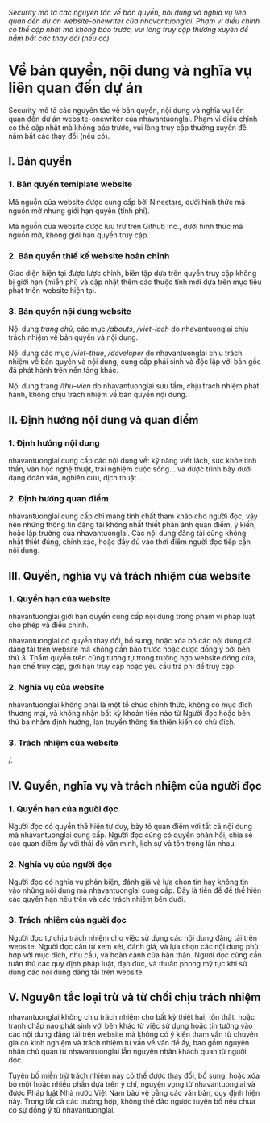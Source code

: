 _Security mô tả các nguyên tắc về bản quyền, nội dung và nghĩa vụ liên quan đến dự án website-onewriter của nhavantuonglai. Phạm vi điều chỉnh có thể cập nhật mà không báo trước, vui lòng truy cập thường xuyên để nắm bắt các thay đổi (nếu có)._

# Về bản quyền, nội dung và nghĩa vụ liên quan đến dự án

Security mô tả các nguyên tắc về bản quyền, nội dung và nghĩa vụ liên quan đến dự án website-onewriter của nhavantuonglai. Phạm vi điều chỉnh có thể cập nhật mà không báo trước, vui lòng truy cập thường xuyên để nắm bắt các thay đổi (nếu có).

## I. Bản quyền

### 1. Bản quyền temlplate website

Mã nguồn của website được cung cấp bởi Ninestars, dưới hình thức mã nguồn mở nhưng giới hạn quyền (tính phí).

Mã nguồn của website được lưu trữ trên Github Inc., dưới hình thức mã nguồn mở, không giới hạn quyền truy cập.

### 2. Bản quyền thiế kế website hoàn chỉnh

Giao diện hiện tại được lược chỉnh, biên tập dựa trên quyền truy cập không bị giới hạn (miễn phí) và cập nhật thêm các thuộc tính mới dựa trên mục tiêu phát triển website hiện tại.

### 3. Bản quyền nội dung website

Nội dung _trang chủ_, các mục _/abouts_, _/viet–lach_ do nhavantuonglai chịu trách nhiệm về bản quyền và nội dung.

Nội dung các mục _/viet–thue_, _/developer_ do nhavantuonglai chịu trách nhiệm về bản quyền và nội dung, cung cấp phái sinh và độc lập với bản gốc đã phát hành trên nền tảng khác.

Nội dung trang _/thu–vien_ do nhavantuonglai sưu tầm, chịu trách nhiệm phát hành, không chịu trách nhiệm về bản quyền nội dung.

## II. Định hướng nội dung và quan điểm

### 1. Định hướng nội dung

nhavantuonglai cung cấp các nội dung về: kỹ năng viết lách, sức khỏe tinh thần, văn học nghệ thuật, trải nghiệm cuộc sống… va được trình bày dưới dạng đoản văn, nghiên cứu, dịch thuật…

### 2. Định hướng quan điểm

nhavantuonglai cung cấp chỉ mang tính chất tham khảo cho người đọc, vậy nên những thông tin đăng tải không nhất thiết phản ánh quan điểm, ý kiến, hoặc lập trường của nhavantuonglai. Các nội dung đăng tải cũng không nhất thiết đúng, chính xác, hoặc đầy đủ vào thời điểm người đọc tiếp cận nội dung.

## III. Quyền, nghĩa vụ và trách nhiệm của website

### 1. Quyền hạn của website

nhavantuonglai giới hạn quyền cung cấp nội dung trong phạm vi pháp luật cho phép và điều chỉnh.

nhavantuonglai có quyền thay đổi, bổ sung, hoặc xóa bỏ các nội dung đã đăng tải trên website mà không cần báo trước hoặc được đồng ý bởi bên thứ 3. Thẩm quyền trên cũng tương tự trong trường hợp website đóng cửa, hạn chế truy cập, giới hạn truy cập hoặc yêu cầu trả phí để truy cập.

### 2. Nghĩa vụ của website

nhavantuonglai không phải là một tổ chức chính thức, không có mục đích thương mại, và không nhận bất kỳ khoản tiền nào từ Người đọc hoặc bên thứ ba nhằm định hướng, lan truyền thông tin thiên kiến có chủ đích.

### 3. Trách nhiệm của website

/.

## IV. Quyền, nghĩa vụ và trách nhiệm của người đọc

### 1. Quyền hạn của người đọc

Người đọc có quyền thể hiện tư duy, bày tỏ quan điểm với tất cả nội dung mà nhavantuonglai cung cấp. Người đọc cũng có quyền phản hồi, chia sẻ các quan điểm ấy với thái độ văn minh, lịch sự và tôn trọng lẫn nhau.

### 2. Nghĩa vụ của người đọc

Người đọc có nghĩa vụ phản biện, đánh giá và lựa chọn tin hay không tin vào những nội dung mà nhavantuonglai cung cấp. Đây là tiền đề để thể hiện các quyền hạn nêu trên và các trách nhiệm bên dưới.

### 3. Trách nhiệm của người đọc

Người đọc tự chịu trách nhiệm cho việc sử dụng các nội dung đăng tải trên website. Người đọc cần tự xem xét, đánh giá, và lựa chọn các nội dung phù hợp với mục đích, nhu cầu, và hoàn cảnh của bản thân. Người đọc cũng cần tuân thủ các quy định pháp luật, đạo đức, và thuần phong mỹ tục khi sử dụng các nội dung đăng tải trên website.

## V. Nguyên tắc loại trừ và từ chối chịu trách nhiệm

nhavantuonglai không chịu trách nhiệm cho bất kỳ thiệt hại, tổn thất, hoặc tranh chấp nào phát sinh với bên khác từ việc sử dụng hoặc tin tưởng vào các nội dung đăng tải trên website mà không có ý kiến tham vấn từ chuyên gia có kinh nghiệm và trách nhiệm tư vấn về vấn đề ấy, bao gồm nguyên nhân chủ quan từ nhavantuonglai lẫn nguyên nhân khách quan từ người đọc.

Tuyên bố miễn trừ trách nhiệm này có thể được thay đổi, bổ sung, hoặc xóa bỏ một hoặc nhiều phần dựa trên ý chí, nguyện vọng từ nhavantuonglai và được Pháp luật Nhà nước Việt Nam bảo vệ bằng các văn bản, quy định hiện này. Trong tất cả các trường hợp, không thể đảo ngược tuyên bố nếu chưa có sự đồng ý từ nhavantuonglai.
